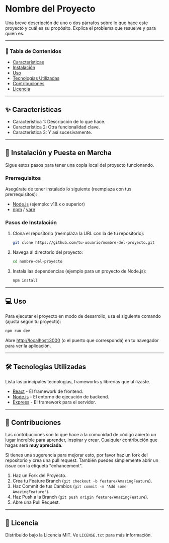 # Nombre del Proyecto

<!-- Opcional: Añade algunos badges/escudos aquí -->
<!-- Ejemplos: [![MIT License][license-shield]][license-url] [![LinkedIn][linkedin-shield]][linkedin-url] -->

Una breve descripción de uno o dos párrafos sobre lo que hace este proyecto y cuál es su propósito. Explica el problema que resuelve y para quién es.

---

### 📖 Tabla de Contenidos

- [Características](#-características)
- [Instalación](#-instalación-y-puesta-en-marcha)
- [Uso](#-uso)
- [Tecnologías Utilizadas](#️-tecnologías-utilizadas)
- [Contribuciones](#-contribuciones)
- [Licencia](#-licencia)

---

## ✨ Características

- Característica 1: Descripción de lo que hace.
- Característica 2: Otra funcionalidad clave.
- Característica 3: Y así sucesivamente.

---

## 🚀 Instalación y Puesta en Marcha

Sigue estos pasos para tener una copia local del proyecto funcionando.

### Prerrequisitos

Asegúrate de tener instalado lo siguiente (reemplaza con tus prerrequisitos):
* [Node.js](https://nodejs.org/) (ejemplo: v18.x o superior)
* [npm](https://www.npmjs.com/) / [yarn](https://yarnpkg.com/)

### Pasos de Instalación

1.  Clona el repositorio (reemplaza la URL con la de tu repositorio):
    ```sh
    git clone https://github.com/tu-usuario/nombre-del-proyecto.git
    ```
2.  Navega al directorio del proyecto:
    ```sh
    cd nombre-del-proyecto
    ```
3.  Instala las dependencias (ejemplo para un proyecto de Node.js):
    ```sh
    npm install
    ```

---

## 💻 Uso

Para ejecutar el proyecto en modo de desarrollo, usa el siguiente comando (ajusta según tu proyecto):

```sh
npm run dev
```

Abre [http://localhost:3000](http://localhost:3000) (o el puerto que corresponda) en tu navegador para ver la aplicación.

---

## 🛠️ Tecnologías Utilizadas

Lista las principales tecnologías, frameworks y librerías que utilizaste.
* [React](https://reactjs.org/) - El framework de frontend.
* [Node.js](https://nodejs.org/) - El entorno de ejecución de backend.
* [Express](https://expressjs.com/) - El framework para el servidor.

---

## 🤝 Contribuciones

Las contribuciones son lo que hace a la comunidad de código abierto un lugar increíble para aprender, inspirar y crear. Cualquier contribución que hagas será **muy apreciada**.

Si tienes una sugerencia para mejorar esto, por favor haz un fork del repositorio y crea una pull request. También puedes simplemente abrir un *issue* con la etiqueta "enhancement".

1.  Haz un Fork del Proyecto.
2.  Crea tu Feature Branch (`git checkout -b feature/AmazingFeature`).
3.  Haz Commit de tus Cambios (`git commit -m 'Add some AmazingFeature'`).
4.  Haz Push a la Branch (`git push origin feature/AmazingFeature`).
5.  Abre una Pull Request.

---

## 📄 Licencia

Distribuido bajo la Licencia MIT. Ve `LICENSE.txt` para más información.
